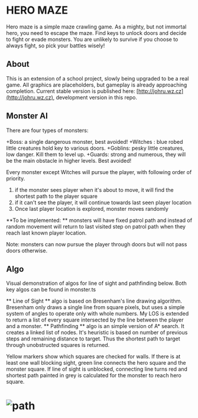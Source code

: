 # HERO MAZE

Hero maze is a simple maze crawling game. As a mighty, but not immortal hero, you need to escape the maze. Find keys to unlock doors and decide to fight or evade monsters. You are unlikely to survive if you choose to always fight, so pick your battles wisely!

## About

This is an extension of a school project, slowly being upgraded to be a real game. All graphics are placeholders, but gameplay is already approaching completion. Current stable version is published here: [http://johru.wz.cz](http://johru.wz.cz), development version in this repo.

## Monster AI

There are four types of monsters:

+Boss: a single dangerous monster, best avoided!
+Witches : blue robed little creatures hold key to various doors.
+Goblins: pesky little creatures, low danger. Kill them to level up. 
+Guards: strong and numerous, they will be the main obstacle in higher levels. Best avoided!

Every monster except Witches will pursue the player, with following order of priority.
1. if the monster sees player when it's about to move, it will find the shortest path to the player square
2. if it can't see the player, it will continue towards last seen player location
3. Once last player location is explored, monster moves randomly

**To be implemented: ** monsters will have fixed patrol path and instead of random movement will return to last visited step on patrol path when they reach last known player location.

Note: monsters can now pursue the player through doors but will not pass doors otherwise.

## Algo

Visual demonstration of algos for line of sight and pathfinding below. Both key algos can be found in monster.ts

** Line of Sight ** algo is based on Bresenham's line drawing algorithm. Bresenham only draws a single line from square pixels, but uses a simple system of angles to operate only with whole numbers. My LOS is extended to return a list of every square intersected by the line between the player and a monster.
** Pathfinding ** algo is an simple version of A* search. It creates a linked list of nodes. It's heuristic is based on number of previous steps and remaining distance to target. Thus the shortest path to target through unobstructed squares is returned.


Yellow markers show which squares are checked for walls. If there is at least one wall blocking sight, green line connects the hero square and the monster square.
If line of sight is unblocked, connecting line turns red and shortest path painted in grey is calculated for the monster to reach hero square.

# ![path](https://user-images.githubusercontent.com/74294571/220378384-8e84808d-1dd2-49cd-859c-ce98e781022e.gif)
